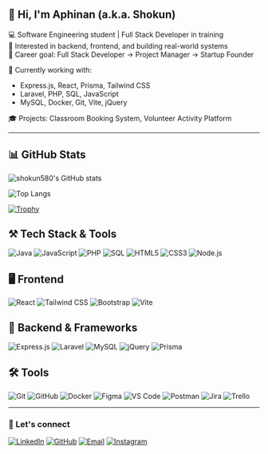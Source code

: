 <!-- Profile README -->

## 👋 Hi, I'm Aphinan (a.k.a. Shokun)

💻 Software Engineering student | Full Stack Developer in training  
🚀 Interested in backend, frontend, and building real-world systems  
🎯 Career goal: Full Stack Developer → Project Manager → Startup Founder  

🧠 Currently working with:
- Express.js, React, Prisma, Tailwind CSS  
- Laravel, PHP, SQL, JavaScript  
- MySQL, Docker, Git, Vite, jQuery

🎓 Projects: Classroom Booking System, Volunteer Activity Platform  

---

## 📊 GitHub Stats

![shokun580's GitHub stats](https://github-readme-stats.vercel.app/api?username=shokun580&show_icons=true&theme=transparent)

![Top Langs](https://github-readme-stats.vercel.app/api/top-langs/?username=shokun580&layout=compact&theme=transparent)

[![Trophy](https://github-profile-trophy.vercel.app/?username=shokun580&theme=tokyonight&column=ค)](https://github.com/ryo-ma/github-profile-trophy)



## ⚒️ Tech Stack & Tools

<!-- 🚀 Languages -->
![Java](https://img.shields.io/badge/-Java-007396?style=for-the-badge&logo=java&logoColor=white)
![JavaScript](https://img.shields.io/badge/-JavaScript-F7DF1E?style=for-the-badge&logo=javascript&logoColor=black)
![PHP](https://img.shields.io/badge/-PHP-777BB4?style=for-the-badge&logo=php&logoColor=white)
![SQL](https://img.shields.io/badge/-SQL-4479A1?style=for-the-badge&logo=sqlite&logoColor=white)
![HTML5](https://img.shields.io/badge/-HTML5-E34F26?style=for-the-badge&logo=html5&logoColor=white)
![CSS3](https://img.shields.io/badge/-CSS3-1572B6?style=for-the-badge&logo=css3&logoColor=white)
![Node.js](https://img.shields.io/badge/-Node.js-339933?style=for-the-badge&logo=nodedotjs&logoColor=white)

##  🖥️ Frontend 
![React](https://img.shields.io/badge/-React-61DAFB?style=for-the-badge&logo=react&logoColor=black)
![Tailwind CSS](https://img.shields.io/badge/-TailwindCSS-06B6D4?style=for-the-badge&logo=tailwind-css&logoColor=white)
![Bootstrap](https://img.shields.io/badge/-Bootstrap-7952B3?style=for-the-badge&logo=bootstrap&logoColor=white)
![Vite](https://img.shields.io/badge/-Vite-646CFF?style=for-the-badge&logo=vite&logoColor=white)

## 🔧 Backend & Frameworks 
![Express.js](https://img.shields.io/badge/-Express.js-000000?style=for-the-badge&logo=express&logoColor=white)
![Laravel](https://img.shields.io/badge/-Laravel-FF2D20?style=for-the-badge&logo=laravel&logoColor=white)
![MySQL](https://img.shields.io/badge/-MySQL-005C84?style=for-the-badge&logo=mysql&logoColor=white)
![jQuery](https://img.shields.io/badge/-jQuery-0769AD?style=for-the-badge&logo=jquery&logoColor=white)
![Prisma](https://img.shields.io/badge/-Prisma-2D3748?style=for-the-badge&logo=prisma&logoColor=white)

## 🛠️ Tools 
![Git](https://img.shields.io/badge/-Git-F05032?style=for-the-badge&logo=git&logoColor=white)
![GitHub](https://img.shields.io/badge/-GitHub-181717?style=for-the-badge&logo=github&logoColor=white)
![Docker](https://img.shields.io/badge/-Docker-2496ED?style=for-the-badge&logo=docker&logoColor=white)
![Figma](https://img.shields.io/badge/-Figma-F24E1E?style=for-the-badge&logo=figma&logoColor=white)
![VS Code](https://img.shields.io/badge/-VS%20Code-007ACC?style=for-the-badge&logo=visual-studio-code&logoColor=white)
![Postman](https://img.shields.io/badge/-Postman-FF6C37?style=for-the-badge&logo=postman&logoColor=white)
![Jira](https://img.shields.io/badge/-Jira-0052CC?style=for-the-badge&logo=jira&logoColor=white)
![Trello](https://img.shields.io/badge/-Trello-0052CC?style=for-the-badge&logo=trello&logoColor=white)

---

### 📌 Let's connect

[![LinkedIn](https://img.shields.io/badge/-LinkedIn-0A66C2?style=for-the-badge&logo=linkedin&logoColor=white)](https://www.linkedin.com/in/shokun-supapol-690972360/)
[![GitHub](https://img.shields.io/badge/-GitHub-181717?style=for-the-badge&logo=github&logoColor=white)](https://github.com/shokun580)
[![Email](https://img.shields.io/badge/-Email-D14836?style=for-the-badge&logo=gmail&logoColor=white)](mailto:shokunsupapol@gmail.com)
[![Instagram](https://img.shields.io/badge/-Instagram-E4405F?style=for-the-badge&logo=instagram&logoColor=white)](https://www.instagram.com/shokunnnnnnnnnnnn/?hl=th)

<!-- Feel free to fork this template and customize it for your own dev journey -->
